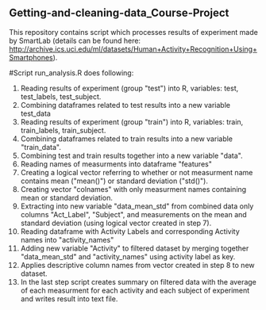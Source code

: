 ## Getting-and-cleaning-data_Course-Project

This repository contains script which processes results of experiment made by SmartLab (details can be found here: http://archive.ics.uci.edu/ml/datasets/Human+Activity+Recognition+Using+Smartphones).

#Script run_analysis.R does following:

1. Reading results of experiment (group "test") into R, variables: test, test_labels, test_subject.
2. Combining dataframes related to test results into a new variable test_data
3. Reading results of experiment (group "train") into R, variables: train, train_labels, train_subject.
4. Combining dataframes related to train results into a new variable "train_data".
5. Combining test and train results together into a new variable "data".
6. Reading names of measurments into dataframe "features"
7. Creating a logical vector referring to whether or not measurment name contains mean ("mean()") or standard deviation ("std()").
8. Creating vector "colnames" with only measurment names containing mean or standard deviation.
9. Extracting into new variable "data_mean_std" from combined data only columns "Act_Label", "Subject", and measurements on the mean and standard deviation (using logical vector created in step 7).
10. Reading dataframe with Activity Labels and corresponding Activity names into "activity_names"
11. Adding new variable "Activity" to filtered dataset by merging together "data_mean_std" and "activity_names" using activity label as key.
12. Applies descriptive column names from vector created in step 8 to new dataset.
13. In the last step script creates summary on filtered data with the average of each measurment for each activity and each subject of experiment and writes result into text file.